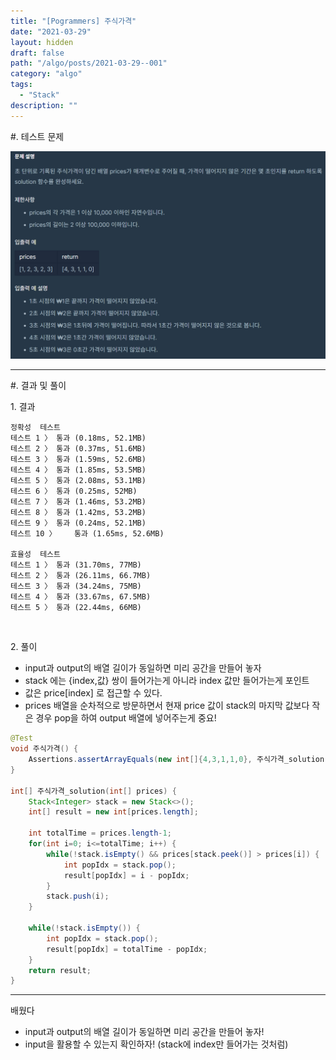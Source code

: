 ```yaml
---
title: "[Pogrammers] 주식가격"
date: "2021-03-29"
layout: hidden
draft: false
path: "/algo/posts/2021-03-29--001"
category: "algo"
tags:
  - "Stack"
description: ""
---
```


<span class="title__sub1">#. 테스트 문제</span>

![](./001-01.PNG)

---

<span class="title__sub1">#. 결과 및 풀이</span>

<span class="title__sub2">1. 결과</span> 

```
정확성  테스트
테스트 1 〉	통과 (0.18ms, 52.1MB)
테스트 2 〉	통과 (0.37ms, 51.6MB)
테스트 3 〉	통과 (1.59ms, 52.6MB)
테스트 4 〉	통과 (1.85ms, 53.5MB)
테스트 5 〉	통과 (2.08ms, 53.1MB)
테스트 6 〉	통과 (0.25ms, 52MB)
테스트 7 〉	통과 (1.46ms, 53.2MB)
테스트 8 〉	통과 (1.42ms, 53.2MB)
테스트 9 〉	통과 (0.24ms, 52.1MB)
테스트 10 〉	통과 (1.65ms, 52.6MB)

효율성  테스트
테스트 1 〉	통과 (31.70ms, 77MB)
테스트 2 〉	통과 (26.11ms, 66.7MB)
테스트 3 〉	통과 (34.24ms, 75MB)
테스트 4 〉	통과 (33.67ms, 67.5MB)
테스트 5 〉	통과 (22.44ms, 66MB)
```

<br>

<span class="title__sub2">2. 풀이</span>
- input과 output의 배열 길이가 동일하면 미리 공간을 만들어 놓자
- stack 에는 {index,값} 쌍이 들어가는게 아니라 index 값만 들어가는게 포인트
- 값은 price[index] 로 접근할 수 있다.
- prices 배열을 순차적으로 방문하면서 현재 price 값이 stack의 마지막 값보다 작은 경우 pop을 하여 output 배열에 넣어주는게 중요!
       
```java
@Test
void 주식가격() {
    Assertions.assertArrayEquals(new int[]{4,3,1,1,0}, 주식가격_solution(new int[]{1,2,3,2,3}));
}

int[] 주식가격_solution(int[] prices) {
    Stack<Integer> stack = new Stack<>();
    int[] result = new int[prices.length];

    int totalTime = prices.length-1;
    for(int i=0; i<=totalTime; i++) {
        while(!stack.isEmpty() && prices[stack.peek()] > prices[i]) {
            int popIdx = stack.pop();
            result[popIdx] = i - popIdx;
        }
        stack.push(i);
    }

    while(!stack.isEmpty()) {
        int popIdx = stack.pop();
        result[popIdx] = totalTime - popIdx;
    }
    return result;
}
```

---

<span class="title__sub2">배웠다</span>
- input과 output의 배열 길이가 동일하면 미리 공간을 만들어 놓자!
- input을 활용할 수 있는지 확인하자! (stack에 index만 들어가는 것처럼)
